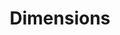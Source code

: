 ---
bigquery: https://console.cloud.google.com/bigquery?p=covid-19-dimensions-ai&page=table&d=data&t=publications
contributors: Digital Science, https://www.digital-science.com/
cost: Free for personal, non-commercial use.
description: Dimensions contains more than 100 million publications, ranging from
  articles published in scholarly journals, books and book chapters, to preprints
  and conference proceedings. All publications are contextualized with linked data
  sets, funding, publications, patents, clinical trials, and policy documents. You
  can also view associated categories, funders, institutions, and researcher profiles.
documentation: https://docs.dimensions.ai/bigquery/index.html
last_edit: Mon, 04 Apr 2022 19:04:00 GMT
location: https://www.dimensions.ai/products/free/
maintained_by: Digital Science, https://www.digital-science.com/
schema_fields: '[''category_rcdc'', ''issue'', ''end_date'', ''funder_org_countries'',
  ''description'', ''language'', ''altmetrics'', ''reference_ids'', ''established'',
  ''funding_eur'', ''gender'', ''funding_jpy'', ''license'', ''assignee_countries'',
  ''metrics'', ''publication_ids'', ''cpc'', ''original_assignee'', ''associated_publication_id'',
  ''funding_chf'', ''year'', ''labels'', ''funding_nzd'', ''expiration_date'', ''start_year'',
  ''conditions'', ''family_count'', ''research_org_state_names'', ''ipcr'', ''organisation_details'',
  ''end_year'', ''embargo_date'', ''book_title'', ''relationships'', ''start_date'',
  ''date_modified'', ''current_assignee_orgs'', ''acronym'', ''funding_amount'', ''date_imported_gbq'',
  ''funding_usd'', ''category_for'', ''original_assignee_orgs'', ''repository_id'',
  ''date_normal'', ''filing_status'', ''research_org_cities'', ''isbn'', ''open_access_categories_v2'',
  ''publication_year'', ''acronyms'', ''associated_publication_arxiv_id'', ''researcher_ids'',
  ''category_icrp_cso'', ''journal_lists'', ''cited_by_ids'', ''publisher'', ''supporting_grant_ids'',
  ''email_address'', ''original_abstract'', ''mesh_terms'', ''funder_countries'',
  ''date'', ''granted_date'', ''jurisdiction'', ''citation_string'', ''links'', ''granted_year'',
  ''created_date'', ''aliases'', ''active_years'', ''concepts'', ''funding_cny'',
  ''foa_number'', ''id'', ''publication_date'', ''funding_aud'', ''family_id'', ''original_assignee_countries'',
  ''registry'', ''funder_orgs'', ''application_number'', ''category_icrp_ct'', ''category_hra'',
  ''funding_cad'', ''authors'', ''types'', ''type'', ''pmcid'', ''acknowledgements'',
  ''name'', ''category_sdg'', ''research_org_country_names'', ''funder_org'', ''subtitles'',
  ''category_hrcs_rac'', ''associated_publication_doi'', ''grant_number'', ''filing_date'',
  ''original_title'', ''patent_ids'', ''proceedings_title'', ''resulting_publication_ids'',
  ''date_inserted'', ''interventions'', ''arxiv_id'', ''citations'', ''resulting_publication_doi'',
  ''investigators'', ''funder_org_acronyms'', ''repository_url'', ''inventor_names'',
  ''priority_date'', ''category_hrcs_hc'', ''citations_count'', ''doi'', ''legal_events'',
  ''kind'', ''associated_publication_pmid'', ''pmid'', ''legal_status'', ''categories'',
  ''funder_org_cities'', ''date_print'', ''repository_name'', ''address'', ''associated_grant_ids'',
  ''research_org_city_names'', ''expiration_year'', ''mesh_headings'', ''open_access_categories'',
  ''journal'', ''funder_org_state_codes'', ''abstract'', ''funding_gbp'', ''source_id'',
  ''title'', ''current_assignee'', ''editors'', ''brief_title'', ''category_bra'',
  ''book_series_title'', ''funding_details'', ''funding_currency'', ''status'', ''phase'',
  ''current_assignee_countries'', ''parent_id'', ''family_members_ids'', ''linkout'',
  ''research_org_countries'', ''research_org_state_codes'', ''external_ids'', ''clinical_trial_ids'',
  ''date_online'', ''assignee_orgs'', ''priority_year'', ''pages'', ''volume'', ''conference'',
  ''research_orgs'', ''filing_year'', ''eisbn'', ''wikipedia_url'', ''category_uoa'']'
shortname: dimensions
tags:
- scholarly literature
- patents
- funding
- clinical trials
- academic profiles
terms_of_use: 'Use of both the Dimensions COVID-19 dataset and full Dimensions dataset
  are subject to the Dimensions Terms of use: https://www.dimensions.ai/policies-terms-legal '
title: Dimensions
uuid: dcff88bd-fe6b-4fdb-8159-809bf9d7bc1c
---